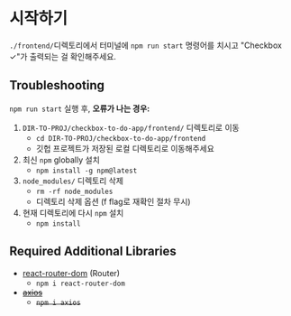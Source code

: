 # 시작하기

`./frontend/`디렉토리에서 터미널에 `npm run start` 명령어를 치시고 "Checkbox ✓"가 출력되는 걸 확인해주세요.

## Troubleshooting

`npm run start` 실행 후, **오류가 나는 경우:**  

1. `DIR-TO-PROJ/checkbox-to-do-app/frontend/` 디렉토리로 이동
    - `cd DIR-TO-PROJ/checkbox-to-do-app/frontend`
    - 깃헙 프로젝트가 저장된 로컬 디렉토리로 이동해주세요
2. 최신 `npm` globally 설치
    - `npm install -g npm@latest`
3. `node_modules/` 디렉토리 삭제
    - `rm -rf node_modules`
    - 디렉토리 삭제 옵션 (f flag로 재확인 절차 무시)
4. 현재 디렉토리에 다시 `npm` 설치
    - `npm install`

## Required Additional Libraries
- [react-router-dom](#https://reactrouter.com/en/main) (Router)
    - `npm i react-router-dom`
- ~~[axios](#https://github.com/axios/axios)~~
    - ~~`npm i axios`~~
